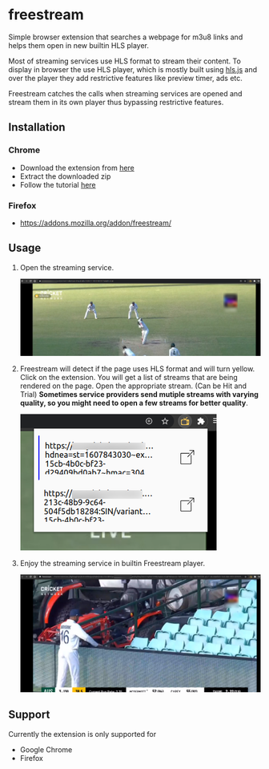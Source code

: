 # freestream

Simple browser extension that searches a webpage for m3u8 links and helps them open in new builtin HLS player.

Most of streaming services use HLS format to stream their content. To display in browser the use HLS player, which is mostly built using [hls.js](https://github.com/video-dev/hls.js/) and over the player they add restrictive features like preview timer, ads etc.

Freestream catches the calls when streaming services are opened and stream them in its own player thus bypassing restrictive features.

## Installation
### Chrome
- Download the extension from [here](https://github.com/nimishagarwal76/freestream/releases/download/0.0.1/freestream.zip)
- Extract the downloaded zip
- Follow the tutorial [here](https://webkul.com/blog/how-to-install-the-unpacked-extension-in-chrome/)
### Firefox
- https://addons.mozilla.org/addon/freestream/

## Usage

1) Open the streaming service.
   
   ![streaming service](screenshots/step1.png)
2) Freestream will detect if the page uses HLS format and will turn yellow. Click on the extension. You will get a list of streams that are being rendered on the page. Open the appropriate stream. (Can be Hit and Trial) **Sometimes service providers send mutiple streams with varying quality, so you might need to open a few streams for better quality**.
   
   ![open extension](screenshots/step2.png)
3) Enjoy the streaming service in builtin Freestream player.
   
   ![stream in extension](screenshots/step3.png) 


## Support

Currently the extension is only supported for 
-  Google Chrome
-  Firefox